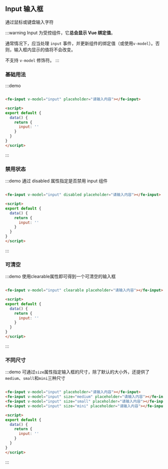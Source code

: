 ## Input 输入框

通过鼠标或键盘输入字符

:::warning
Input 为受控组件，它**总会显示 Vue 绑定值**。

通常情况下，应当处理 `input` 事件，并更新组件的绑定值（或使用`v-model`）。否则，输入框内显示的值将不会改变。

不支持 `v-model` 修饰符。
:::

### 基础用法

:::demo
```html

<fe-input v-model="input" placeholder="请输入内容"></fe-input>

<script>
export default {
  data() {
    return {
      input: ''
    }
  }
}
</script>
```
:::


### 禁用状态

:::demo 通过 disabled 属性指定是否禁用 input 组件
```html

<fe-input v-model="input" disabled placeholder="请输入内容"></fe-input>

<script>
export default {
  data() {
    return {
      input: ''
    }
  }
}
</script>
```
:::

### 可清空

:::demo 使用clearable属性即可得到一个可清空的输入框
```html

<fe-input v-model="input" clearable placeholder="请输入内容"></fe-input>

<script>
export default {
  data() {
    return {
      input: ''
    }
  }
}
</script>
```
:::

### 不同尺寸

:::demo 可通过`size`属性指定输入框的尺寸，除了默认的大小外，还提供了 `medium`、`small`和`mini`三种尺寸
```html

<fe-input v-model="input" placeholder="请输入内容"></fe-input>
<fe-input v-model="input" size="medium" placeholder="请输入内容"></fe-input>
<fe-input v-model="input" size="small" placeholder="请输入内容"></fe-input>
<fe-input v-model="input" size="mini" placeholder="请输入内容"></fe-input>

<script>
export default {
  data() {
    return {
      input: ''
    }
  }
}
</script>
```
:::